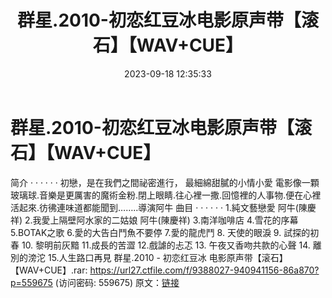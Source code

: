 ﻿---
title: 群星.2010-初恋红豆冰电影原声带【滚石】【WAV+CUE】
date: 2023-09-18 12:35:33
categories: WAV车载音乐、镜像
tags: 华语中文
---
# 群星.2010-初恋红豆冰电影原声带【滚石】【WAV+CUE】

简介
· · · · · ·
初戀，是在我們之間祕密進行， 最細綿甜膩的小情小愛
電影像一顆玻璃球.音樂是更厲害的魔術金粉.閉上眼睛.往心裡一撒.回憶裡的人事物.便在心裡活起來.彷彿連味道都能聞到……..導演阿牛
曲目
· · · · · ·
1.純文藝戀愛 阿牛(陳慶祥)
2.我愛上隔壁阿水家的二姑娘 阿牛(陳慶祥)
3.南洋咖啡店
4.雪花的序幕
5.BOTAK之歌
6.愛的大告白鬥魚不要停
7.愛的龍虎鬥
8. 天使的眼淚
9. 試探的初春
10. 黎明前灰黯
11.成長的苦澀
12.戲謔的忐忑
13. 午夜又香吻共款的心聲
14. 離別的滂沱
15.人生路口再見
群星.2010 - 初恋红豆冰
电影原声带【滚石】【WAV+CUE】.rar: https://url27.ctfile.com/f/9388027-940941156-86a870?p=559675
(访问密码: 559675)
原文：[链接](https://blog.sina.com.cn/s/blog_1647c7e76010313gu.html)